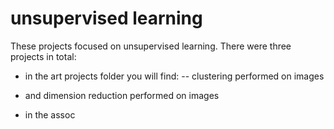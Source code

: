# unsupervised learning 

These projects focused on unsupervised learning. There were three projects in total:
 - in the art projects folder you will find:
 -- clustering performed on images 
 - and dimension reduction performed on images
          
 - in the assoc
